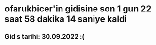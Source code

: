 # ofarukbicer'in gidisine son 1 gun 22 saat 58 dakika 14 saniye kaldi

## Gidis tarihi: 30.09.2022 :(